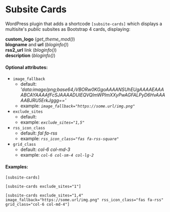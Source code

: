 # Subsite Cards


WordPress plugin that adds a shortcode `[subsite-cards]` which displays a multisite's *public* subsites as Bootstrap 4 cards, displaying:

**custom_logo** (*get_theme_mod()*)<br>
**blogname** and **url** (*bloginfo()*)<br>
**rss2_url** link (*bloginfo()*)<br>
**description** (*bloginfo()*)

#### Optional attributes:

* `image_fallback`
  * default: *'data:image/png;base64,iVBORw0KGgoAAAANSUhEUgAAAAEAAAABCAYAAAAfFcSJAAAADUlEQVQImWPImXXyPwAGFALPyD6HvAAAAABJRU5ErkJggg=='*
  * example: *`image_fallback="https://some.url/img.png"`*
* `exclude_sites`
  * default:
  * example: *`exclude_sites="1,5"`*
* `rss_icon_class`
  * default: *fal fa-rss*
  * example: *`rss_icon_class="fas fa-rss-square"`*
* `grid_class`
  * default: *col-6 col-md-3*
  * example: *`col-6 col-sm-4 col-lg-2`*

#### Examples:

`[subsite-cards]`

`[subsite-cards exclude_sites="1"]`

`[subsite-cards exclude_sites="1,4" image_fallback="https://some.url/img.png" rss_icon_class="fas fa-rss" grid_class="col-6 col-md-4"]`
